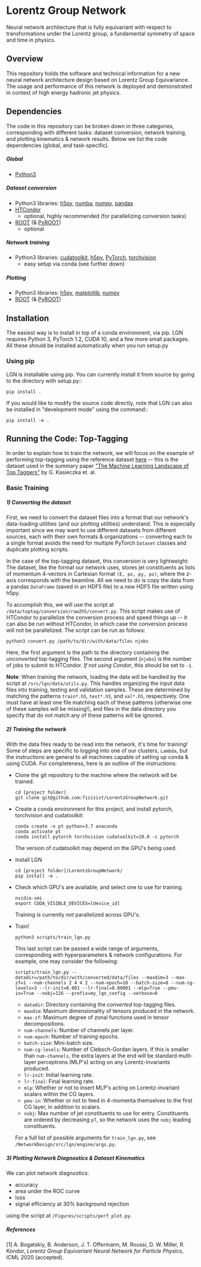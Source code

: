 # Lorentz Group Network

Neural network architecture that is fully equivariant with respect to transformations under the Lorentz group, a fundamental symmetry of space and time in physics.

## Overview

This repository holds the software and technical information for a new neural network architecture design based on Lorentz Group Equivariance. The usage and performance of this network is deployed and demonstrated in context of high energy hadronic jet physics.


## Dependencies

The code in this repository can be broken down in three categories, corresponding with different tasks: dataset conversion, network training, and plotting kinematics & network results. Below we list the code dependencies (global, and task-specific).

##### Global
- [Python3](https://www.python.org)

##### Dataset conversion
- Python3 libraries: [h5py](https://www.h5py.org), [numba](https://numba.pydata.org), [numpy](https://numpy.org), [pandas](https://pandas.pydata.org)
- [HTCondor](https://research.cs.wisc.edu/htcondor/)
   - optional, highly recommended (for parallelizing conversion tasks)
- [ROOT](https://root.cern.ch) (& [PyROOT](https://root.cern.ch/pyroot))
    - optional

##### Network training
- Python3 libraries: [cudatoolkit](https://anaconda.org/anaconda/cudatoolkit), [h5py](https://www.h5py.org), [PyTorch](https://pytorch.org), [torchvision](https://pytorch.org/docs/stable/torchvision/index.html)
    - easy setup via conda (see further down)

##### Plotting
- Python3 libraries: [h5py](https://www.h5py.org), [matplotlib](https://matplotlib.org), [numpy](https://numpy.org)
- [ROOT](https://root.cern.ch) (& [PyROOT](https://root.cern.ch/pyroot))




## Installation

The easiest way is to install in top of a conda environment, via pip.
LGN requires Python 3, PyTorch 1.2, CUDA 10, and a few more small packages.
All these should be installed automatically when you run setup.py

### Using pip

LGN is installable using pip.  You can currently install it from
source by going to the directory with setup.py::

    pip install .

If you would like to modify the source code directly, note that LGN
can also be installed in "development mode" using the command::

    pip install -e .



## Running the Code: Top-Tagging
In order to explain how to train the network, we will focus on the example of performing top-tagging using the reference dataset [here](https://zenodo.org/record/2603256) -- this is the dataset used in the summary paper ["The Machine Learning Landscape of Top Taggers"](https://arxiv.org/abs/1902.09914) by G. Kasieczka et. al.

### Basic Training

##### 1) Converting the dataset
First, we need to convert the dataset files into a format that our network's data-loading utilities (and our plotting utilities) understand. This is especially important since we may want to use different datasets from different sources, each with their own formats & organizations -- converting each to a single format avoids the need for multiple PyTorch `Dataset` classes and duplicate plotting scripts.

In the case of the top-tagging dataset, this conversion is very lightweight: The dataset, like the format our network uses, stores jet constituents as lists of momentum 4-vectors in Cartesian format `(E, px, py, pz)`, where the z-axis corresponds with the beamline. All we need to do is copy the data from a pandas `DataFrame` (saved in an HDF5 file) to a new HDF5 file written using h5py.

To accomplish this, we will use the script at `/data/toptag/conversion/raw2h5/convert.py`. This script makes use of HTCondor to parallelize the conversion process and speed things up -- it can also be run without HTCondor, in which case the conversion process will not be parallelized. The script can be run as follows:
```
python3 convert.py /path/to/dir/with/data/files njobs
```
Here, the first argument is the path to the directory containing the *unconverted* top-tagging files. The second argument (`njobs`) is the number of jobs to submit to HTCondor. *If not using Condor*, this should be set to `-1`.

**Note**: When training the network, loading the data will be handled by the script at `/src/lgn/data/utils.py`. This handles organizing the input data files into training, testing and validation samples. These are determined by matching the patterns `train*.h5`, `test*.h5`, and `val*.h5`, respectively. One must have at least one file matching each of these patterns (otherwise one of these samples will be missing!), and files in the data directory you specify that do not match any of these patterns will be ignored.

##### 2) Training the network

With the data files ready to be read into the network, it's time for training! Some of steps are specific to logging into one of our clusters, `Lambda`, but the instructions are general to all machines capable of setting up conda & using CUDA. For completeness, here is an outline of the instructions:

- Clone the git repository to the machine where the network will be trained.
    ```
    cd [project folder]
    git clone git@github.com:fizisist/LorentzGroupNetwork.git
    ```
- Create a conda environment for this project, and install pytorch, torchvision and cudatoolkit:
    ```
    conda create -n pt python=3.7 anaconda
    conda activate pt
    conda install pytorch torchvision cudatoolkit=10.0 -c pytorch
    ```
    The version of cudatoolkit may depend on the GPU's being used.
- Install LGN
    ```
    cd [project folder]/LorentzGroupNetwork/
    pip install -e .
    ```
- Check which GPU's are available, and select one to use for training.
    ```
    nvidia-smi
    export CUDA_VISIBLE_DEVICES=[device_id]
    ```
    Training is currently *not* parallelized across GPU's.
- Train!
    ```
    python3 scripts/train_lgn.py
    ```
    This last script can be passed a wide range of arguments, corresponding with hyperparameters & network configurations. For example, one may consider the following:
    ```
    scripts/train_lgn.py --datadir=/path/to/dir/with/converted/data/files --maxdim=3 --max-zf=1 --num-channels 2 4 4 2 --num-epoch=10 --batch-size=8 --num-cg-levels=3 --lr-init=0.001 --lr-final=0.00001 --mlp=True --pmu-in=True --nobj=126 --prefix=my_lgn_config --verbose=0
    ```
    - `datadir`: Directory containing the *converted* top-tagging files.
    - `maxdim`: Maximum dimensionality of tensors produced in the network.
    - `max-zf`: Maximum degree of zonal functions used in tensor decompositions.
    - `num-channels`: Number of channels per layer.
    - `num-epoch`: Number of training epochs.
    - `batch-size`: Mini-batch size.
    - `num-cg-levels`: Number of Clebsch-Gordan layers. If this is smaller than `num-channels`, the extra layers at the end will be standard multi-layer perceptrons (MLP's) acting on any Lorentz-invariants produced.
    - `lr-init`: Initial learning rate.
    - `lr-final`: Final learning rate.
    - `mlp`: Whether or not to insert MLP's acting on Lorentz-invariant scalars within the CG layers.
    - `pmu-in`: Whether or not to feed in 4-momenta themselves to the first CG layer, in addition to scalars.
    - `nobj`: Max number of jet constituents to use for entry. Constituents are ordered by decreasing `pT`, so the network uses the `nobj` leading constituents.

    For a full list of possible arguments for `train_lgn.py`, see `/NetworkDesign/src/lgn/engine/args.py`.

##### 3) Plotting Network Diagnostics & Dataset Kinematics

We can plot network diagnostics:
- accuracy
- area under the ROC curve
- loss
- signal efficiency at 30% background rejection

using the script at `/Figures/scripts/perf_plot.py`.



##### References

[1] A. Bogatskiy, B. Anderson, J. T. Offermann, M. Roussi, D. W. Miller, R. Kondor, _Lorentz Group Equivariant Neural Network for Particle Physics_, ICML 2020 (accepted).

